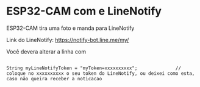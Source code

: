# ESP32-CAM com e LineNotify

ESP32-CAM tira uma foto e manda para LineNotify

Link do LineNotify: https://notify-bot.line.me/my/


Você devera alterar a linha com 
```

String myLineNotifyToken = "myToken=xxxxxxxxxx";              // coloque no xxxxxxxxxx o seu token do LineNotify, ou deixei como esta, caso não queira receber a noticacao

```

